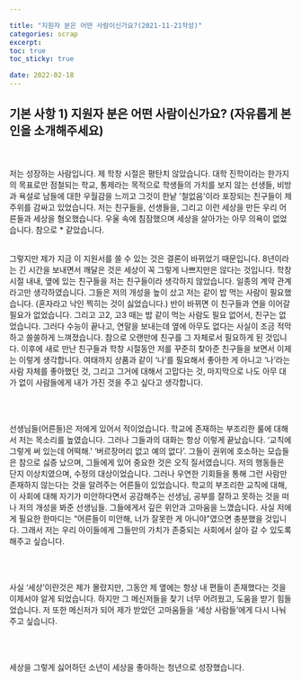 ```yaml
---

title: "지원자 분은 어떤 사람이신가요?(2021-11-21작성)"
categories: scrap
excerpt: 
toc: true
toc_sticky: true

date: 2022-02-18
---
```

## 기본 사항 1) 지원자 분은 어떤 사람이신가요? (자유롭게 본인을 소개해주세요)
<br>
<br>
저는 성장하는 사람입니다. 제 학창 시절은 평탄치 않았습니다. 대학 진학이라는 한가지의 목표로만 점철되는 학교, 통제라는 목적으로 학생들의 가치를 보지 않는 선생들, 비방과 욕설로 남들에 대한 우월감을 느끼고 그것이 한낱 '철없음'이라 포장되는 친구들이 제 주위를 감싸고 있었습니다. 저는 친구들을, 선생들을, 그리고 이런 세상을 만든 우리 어른들과 세상을 혐오했습니다. 우울 속에 침잠했으며 세상을 살아가는 아무 의욕이 없었습니다. 참으로 * 같았습니다.

<br>
<br>

그렇지만 제가 지금 이 지원서를 쓸 수 있는 것은 결론이 바뀌었기 때문입니다. 8년이라는 긴 시간을 보내면서 깨달은 것은 세상이 꼭 그렇게 나쁘지만은 않다는 것입니다. 학창 시절 내내, 옆에 있는 친구들을 저는 친구들이라 생각하지 않았습니다. 일종의 계약 관계라고만 생각하였습니다. 그들은 저의 개성을 높이 샀고 저는 같이 밥 먹는 사람이 필요했습니다. (혼자라고 낙인 찍히는 것이 싫었습니다.) 반이 바뀌면 이 친구들과 연을 이어갈 필요가 없었습니다. 그리고 고2, 고3 때는 밥 같이 먹는 사람도 필요 없어서, 친구는 없었습니다. 그러다 수능이 끝나고, 연말을 보내는데 옆에 아무도 없다는 사실이 조금 적막하고 쓸쓸하게 느껴졌습니다. 참으로 오랜만에 친구를 그 자체로서 필요하게 된 것입니다. 이후에 새로 만난 친구들과 학창 시절동안 저를 꾸준히 찾아준 친구들을 보면서 이제는 이렇게 생각합니다. 여태까지 상품과 같이 ‘나’를 필요해서 좋아한 게 아니고 ‘나’라는 사람 자체를 좋아했던 것, 그리고 그거에 대해서 고맙다는 것, 마지막으로 나도 아무 대가 없이 사람들에게 내가 가진 것을 주고 싶다고 생각합니다.

<br>
<br>

선생님들(어른들)은 저에게 있어서 적이었습니다. 학교에 존재하는 부조리한 룰에 대해서 저는 목소리를 높였습니다. 그러나 그들과의 대화는 항상 이렇게 끝났습니다. ‘교칙에 그렇게 써 있는데 어떡해.’ ‘버르장머리 없고 예의 없다’. 그들이 권위에 호소하는 모습들은 참으로 싫증 났으며, 그들에게 있어 중요한 것은 오직 질서였습니다. 저의 행동들은 단지 이상치였으며, 수정의 대상이었습니다. 그러나 우연한 기회들을 통해 그런 사람만 존재하지 않는다는 것을 알려주는 어른들이 있었습니다. 학교의 부조리한 교칙에 대해, 이 사회에 대해 자기가 미안하다면서 공감해주는 선생님, 공부를 잘하고 못하는 것을 떠나 저의 개성을 봐준 선생님들. 그들에게서 깊은 위안과 고마움을 느꼈습니다. 사실 저에게 필요한 한마디는 “어른들이 미안해, 너가 잘못한 게 아니야”였으면 충분했을 것입니다. 그래서 저는 우리 아이들에게 그들만의 가치가 존중되는 사회에서 살아 갈 수 있도록 해주고 싶습니다.

<br>
<br>

사실 ‘세상’이란것은 제가 몰랐지만, 그동안 제 옆에는 항상 내 편들이 존재했다는 것을 이제서야 알게 되었습니다. 하지만 그 메신저들을 찾기 너무 어려웠고, 도움을 받기 힘들었습니다. 저 또한 메신저가 되어 제가 받았던 고마움들을 ‘세상 사람들’에게 다시 나눠 주고 싶습니다.

<br>
<br>

세상을 그렇게 싫어하던 소년이 세상을 좋아하는 청년으로 성장했습니다.


